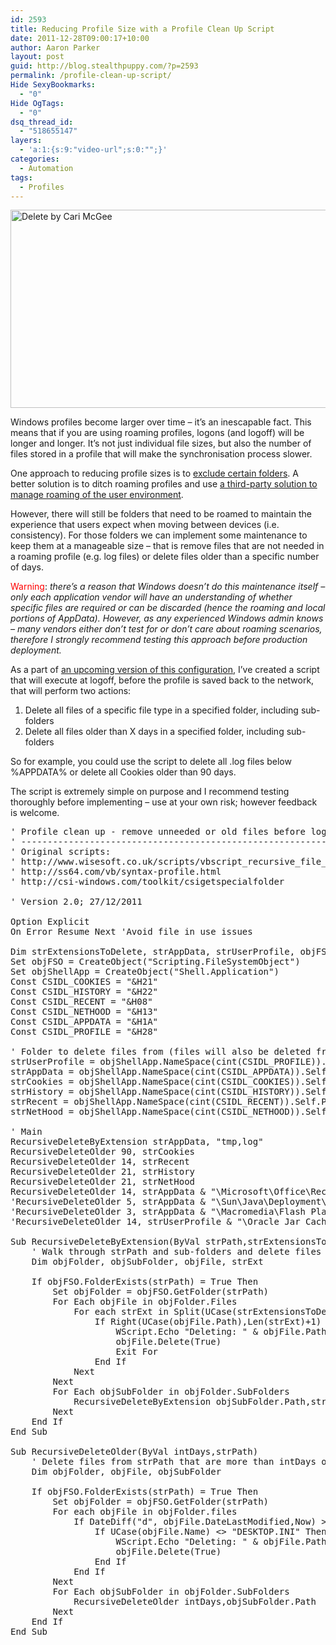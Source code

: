 ```yaml
---
id: 2593
title: Reducing Profile Size with a Profile Clean Up Script
date: 2011-12-28T09:00:17+10:00
author: Aaron Parker
layout: post
guid: http://blog.stealthpuppy.com/?p=2593
permalink: /profile-clean-up-script/
Hide SexyBookmarks:
  - "0"
Hide OgTags:
  - "0"
dsq_thread_id:
  - "518655147"
layers:
  - 'a:1:{s:9:"video-url";s:0:"";}'
categories:
  - Automation
tags:
  - Profiles
---
```

[<img class="size-full wp-image-2604 aligncenter" title="Delete by Cari McGee" src="http://stealthpuppy.com/wp-content/uploads/2011/12/AppleKeyboardDelete.jpg" alt="Delete by Cari McGee" width="640" height="317" srcset="http://192.168.0.89/wp-content/uploads/2011/12/AppleKeyboardDelete.jpg 640w, http://192.168.0.89/wp-content/uploads/2011/12/AppleKeyboardDelete-150x74.jpg 150w, http://192.168.0.89/wp-content/uploads/2011/12/AppleKeyboardDelete-300x148.jpg 300w" sizes="(max-width: 640px) 100vw, 640px" />](http://www.flickr.com/photos/pleeker/5379549514/)

Windows profiles become larger over time &#8211; it&#8217;s an inescapable fact. This means that if you are using roaming profiles, logons (and logoff) will be longer and longer. It&#8217;s not just individual file sizes, but also the number of files stored in a profile that will make the&nbsp;synchronisation&nbsp;process slower.

One approach to reducing profile sizes is to [exclude certain folders](http://stealthpuppy.com/virtualisation/reduce-logon-times-by-excluding-the-bloat/). A better solution is to ditch roaming profiles and use [a third-party solution to manage roaming of the user environment](http://www.brianmadden.com/blogs/rubenspruijt/archive/2011/11/01/user-environment-management-smackdown-head-to-head-analysis-of-appsense-citrix-immidio-liquidware-labs-microsoft-quest-res-scense-tricerat-unidesk-and-vuem.aspx).

However, there will still be folders that need to be roamed to maintain the experience that users expect when moving between devices (i.e. consistency). For those folders we can implement some maintenance to keep them at a manageable size &#8211; that is remove files that are not needed in a roaming profile (e.g. log files) or delete files older than a specific number of days.

<span style="color: #ff0000;">Warning</span>: _there&#8217;s a reason that Windows doesn&#8217;t do this maintenance itself &#8211; only each application vendor will have an understanding of whether specific files are required or can be discarded (hence the roaming and local portions of AppData). However, as any experienced Windows admin knows &#8211; many vendors either don&#8217;t test for or don&#8217;t care about roaming scenarios, therefore I strongly recommend testing this approach before production deployment._

As a part of [an upcoming version of this configuration](http://stealthpuppy.com/general/appsense-environment-manager-8-x-baseline-configuration/), I&#8217;ve created a script that will execute at logoff, before the profile is saved back to the network, that will perform two actions:

  1. Delete all files of a specific file type in a specified folder, including sub-folders
  2. Delete all files older than X days&nbsp;in a specified folder, including sub-folders

So for example, you could use the script to delete all .log files below %APPDATA% or delete all Cookies older than 90 days.

The script is extremely simple on purpose and I recommend testing thoroughly before implementing &#8211; use at your own risk; however feedback is welcome.

<pre class="prettyprint lang-vbscript" data-start-line="1" data-visibility="visible" data-highlight="" data-caption="">' Profile clean up - remove unneeded or old files before logoff
' --------------------------------------------------------------
' Original scripts:
' http://www.wisesoft.co.uk/scripts/vbscript_recursive_file_delete_by_extension.aspx
' http://ss64.com/vb/syntax-profile.html
' http://csi-windows.com/toolkit/csigetspecialfolder

' Version 2.0; 27/12/2011

Option Explicit
On Error Resume Next 'Avoid file in use issues

Dim strExtensionsToDelete, strAppData, strUserProfile, objFSO, strCookies, strHistory, strRecent, objShellApp
Set objFSO = CreateObject("Scripting.FileSystemObject")
Set objShellApp = CreateObject("Shell.Application")
Const CSIDL_COOKIES = "&H21"
Const CSIDL_HISTORY = "&H22"
Const CSIDL_RECENT = "&H08"
Const CSIDL_NETHOOD = "&H13"
Const CSIDL_APPDATA = "&H1A"
Const CSIDL_PROFILE = "&H28"

' Folder to delete files from (files will also be deleted from Subfolders)
strUserProfile = objShellApp.NameSpace(cint(CSIDL_PROFILE)).Self.Path
strAppData = objShellApp.NameSpace(cint(CSIDL_APPDATA)).Self.Path
strCookies = objShellApp.NameSpace(cint(CSIDL_COOKIES)).Self.Path
strHistory = objShellApp.NameSpace(cint(CSIDL_HISTORY)).Self.Path
strRecent = objShellApp.NameSpace(cint(CSIDL_RECENT)).Self.Path
strNetHood = objShellApp.NameSpace(cint(CSIDL_NETHOOD)).Self.Path

' Main
RecursiveDeleteByExtension strAppData, "tmp,log"
RecursiveDeleteOlder 90, strCookies
RecursiveDeleteOlder 14, strRecent
RecursiveDeleteOlder 21, strHistory
RecursiveDeleteOlder 21, strNetHood
RecursiveDeleteOlder 14, strAppData & "\Microsoft\Office\Recent"
'RecursiveDeleteOlder 5, strAppData & "\Sun\Java\Deployment\cache"
'RecursiveDeleteOlder 3, strAppData & "\Macromedia\Flash Player"
'RecursiveDeleteOlder 14, strUserProfile & "\Oracle Jar Cache"

Sub RecursiveDeleteByExtension(ByVal strPath,strExtensionsToDelete)
    ' Walk through strPath and sub-folders and delete files of type strExtensionsToDelete
    Dim objFolder, objSubFolder, objFile, strExt

    If objFSO.FolderExists(strPath) = True Then
        Set objFolder = objFSO.GetFolder(strPath)
        For Each objFile in objFolder.Files
            For each strExt in Split(UCase(strExtensionsToDelete),",")
                If Right(UCase(objFile.Path),Len(strExt)+1) = "." & strExt then
                    WScript.Echo "Deleting: " & objFile.Path
                    objFile.Delete(True)
                    Exit For
                End If
            Next
        Next
        For Each objSubFolder in objFolder.SubFolders
            RecursiveDeleteByExtension objSubFolder.Path,strExtensionsToDelete
        Next
    End If
End Sub

Sub RecursiveDeleteOlder(ByVal intDays,strPath)
    ' Delete files from strPath that are more than intDays old
    Dim objFolder, objFile, objSubFolder

    If objFSO.FolderExists(strPath) = True Then
        Set objFolder = objFSO.GetFolder(strPath)
        For each objFile in objFolder.files
            If DateDiff("d", objFile.DateLastModified,Now) &gt; intDays Then
                If UCase(objFile.Name) &lt;&gt; "DESKTOP.INI" Then ' Ensure we don't delete desktop.ini
                    WScript.Echo "Deleting: " & objFile.Path
                    objFile.Delete(True)
                End If
            End If
        Next
        For Each objSubFolder in objFolder.SubFolders
            RecursiveDeleteOlder intDays,objSubFolder.Path
        Next
    End If
End Sub</pre>

&nbsp;